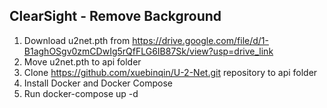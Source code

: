 ## ClearSight - Remove Background

1. Download u2net.pth from https://drive.google.com/file/d/1-B1aghOSgv0zmCDwIg5rQfFLG6IB87Sk/view?usp=drive_link
2. Move u2net.pth to api folder
3. Clone https://github.com/xuebinqin/U-2-Net.git repository to api folder
4. Install Docker and Docker Compose
5. Run docker-compose up -d
